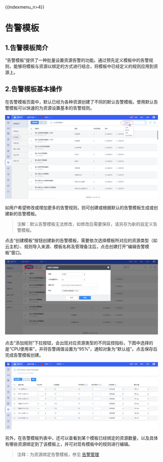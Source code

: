 {{indexmenu_n>4}}

# 告警模板

## 1.告警模板简介

“告警模板”提供了一种批量设置资源告警的功能。通过预先定义模板中的告警规则，能够将模板与资源以绑定的方式进行结合，将模板中已经定义的规则应用到资源上。



## 2.告警模板基本操作

在告警模板页面中，默认已经为各种资源创建了不同的默认告警模板。使用默认告警模板可以快速的为资源设置基本的告警规则。

![](/images/guide/alarm_template.png)

如用户希望修改或增加更多的告警规则，则可创建或根据默认的告警模板生成或创建新的告警模板。

> 注解：默认告警模板无法修改，如修改后需要保存，请另存为新的自定义告警模板。



点击“创建模板”按钮创建新的告警模板，需要依次选择模板所对应的资源类型（如云主机）、规则导入来源、模板名称及管理备注后，点击创建打开“编辑告警模板”窗口。

![](/images/guide/create_alarm_template.png)

点击“添加规则”下拉按钮，会出现对应资源类型的不同监控指标，下图中选择的是“CPU使用率”，并将告警阈值设置为“95%”，通知对象为“默认组”。点击保存后完成告警模板创建。

![](/images/guide/alarmtemplate_rules.png)

另外，在告警模板列表中，还可以查看到某个模板已经绑定的资源数量，以及具体有哪些资源绑定到了该模板上，并可对现有模板中的规则进行编辑。

> 注释：为资源绑定告警模板，参见 [告警管理](/management_monitor/umon/template)
>